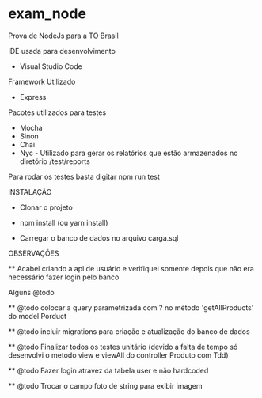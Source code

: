 # exam_node
Prova de NodeJs para a TO Brasil

IDE usada para desenvolvimento

* Visual Studio Code

Framework Utilizado

* Express

Pacotes utilizados para testes

* Mocha
* Sinon
* Chai
* Nyc - Utilizado para gerar os relatórios que estão armazenados no diretório /test/reports

Para rodar os testes basta digitar npm run test

INSTALAÇÃO

* Clonar o projeto

* npm install (ou yarn install)

* Carregar o banco de dados no arquivo carga.sql

OBSERVAÇÕES

** Acabei criando a api de usuário e verifiquei somente depois que não era necessário fazer login pelo banco

Alguns @todo

** @todo colocar a query parametrizada com ? no método 'getAllProducts' do model Porduct

** @todo incluir migrations para criação e atualização do banco de dados

** @todo Finalizar todos os testes unitário (devido a falta de tempo só desenvolvi o metodo view e viewAll do controller Produto com Tdd)

** @todo Fazer login atravez da tabela user e não hardcoded

** @todo Trocar o campo foto de string para exibir imagem